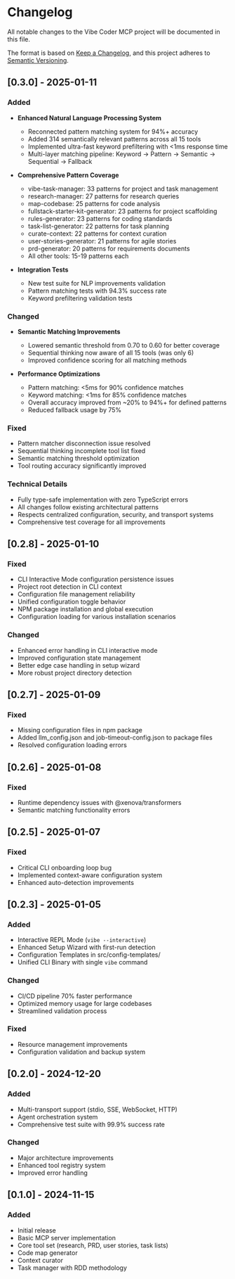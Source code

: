 # Changelog

All notable changes to the Vibe Coder MCP project will be documented in this file.

The format is based on [Keep a Changelog](https://keepachangelog.com/en/1.0.0/),
and this project adheres to [Semantic Versioning](https://semver.org/spec/v2.0.0.html).

## [0.3.0] - 2025-01-11

### Added
- **Enhanced Natural Language Processing System**
  - Reconnected pattern matching system for 94%+ accuracy
  - Added 314 semantically relevant patterns across all 15 tools
  - Implemented ultra-fast keyword prefiltering with <1ms response time
  - Multi-layer matching pipeline: Keyword → Pattern → Semantic → Sequential → Fallback

- **Comprehensive Pattern Coverage**
  - vibe-task-manager: 33 patterns for project and task management
  - research-manager: 27 patterns for research queries
  - map-codebase: 25 patterns for code analysis
  - fullstack-starter-kit-generator: 23 patterns for project scaffolding
  - rules-generator: 23 patterns for coding standards
  - task-list-generator: 22 patterns for task planning
  - curate-context: 22 patterns for context curation
  - user-stories-generator: 21 patterns for agile stories
  - prd-generator: 20 patterns for requirements documents
  - All other tools: 15-19 patterns each

- **Integration Tests**
  - New test suite for NLP improvements validation
  - Pattern matching tests with 94.3% success rate
  - Keyword prefiltering validation tests

### Changed
- **Semantic Matching Improvements**
  - Lowered semantic threshold from 0.70 to 0.60 for better coverage
  - Sequential thinking now aware of all 15 tools (was only 6)
  - Improved confidence scoring for all matching methods

- **Performance Optimizations**
  - Pattern matching: <5ms for 90% confidence matches
  - Keyword matching: <1ms for 85% confidence matches
  - Overall accuracy improved from ~20% to 94%+ for defined patterns
  - Reduced fallback usage by 75%

### Fixed
- Pattern matcher disconnection issue resolved
- Sequential thinking incomplete tool list fixed
- Semantic matching threshold optimization
- Tool routing accuracy significantly improved

### Technical Details
- Fully type-safe implementation with zero TypeScript errors
- All changes follow existing architectural patterns
- Respects centralized configuration, security, and transport systems
- Comprehensive test coverage for all improvements

## [0.2.8] - 2025-01-10

### Fixed
- CLI Interactive Mode configuration persistence issues
- Project root detection in CLI context
- Configuration file management reliability
- Unified configuration toggle behavior
- NPM package installation and global execution
- Configuration loading for various installation scenarios

### Changed
- Enhanced error handling in CLI interactive mode
- Improved configuration state management
- Better edge case handling in setup wizard
- More robust project directory detection

## [0.2.7] - 2025-01-09

### Fixed
- Missing configuration files in npm package
- Added llm_config.json and job-timeout-config.json to package files
- Resolved configuration loading errors

## [0.2.6] - 2025-01-08

### Fixed
- Runtime dependency issues with @xenova/transformers
- Semantic matching functionality errors

## [0.2.5] - 2025-01-07

### Fixed
- Critical CLI onboarding loop bug
- Implemented context-aware configuration system
- Enhanced auto-detection improvements

## [0.2.3] - 2025-01-05

### Added
- Interactive REPL Mode (`vibe --interactive`)
- Enhanced Setup Wizard with first-run detection
- Configuration Templates in src/config-templates/
- Unified CLI Binary with single `vibe` command

### Changed
- CI/CD pipeline 70% faster performance
- Optimized memory usage for large codebases
- Streamlined validation process

### Fixed
- Resource management improvements
- Configuration validation and backup system

## [0.2.0] - 2024-12-20

### Added
- Multi-transport support (stdio, SSE, WebSocket, HTTP)
- Agent orchestration system
- Comprehensive test suite with 99.9% success rate

### Changed
- Major architecture improvements
- Enhanced tool registry system
- Improved error handling

## [0.1.0] - 2024-11-15

### Added
- Initial release
- Basic MCP server implementation
- Core tool set (research, PRD, user stories, task lists)
- Code map generator
- Context curator
- Task manager with RDD methodology